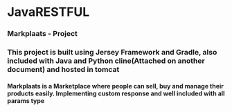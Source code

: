 # JavaRESTFUL
### Markplaats - Project
### This project is built using Jersey Framework and Gradle, also included with Java and Python cline(Attached on another document) and hosted in tomcat
#### Markplaats is a Marketplace where people can sell, buy and manage their products easily. Implementing custom response and well included with all params type
